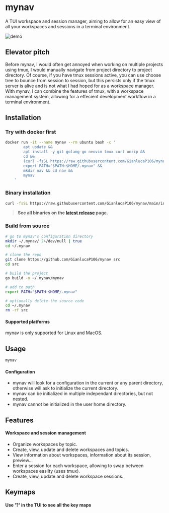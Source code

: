 # mynav

A TUI workspace and session manager, aiming to allow for an easy view of all your workspaces and sessions in a terminal environment.

![demo](https://github.com/user-attachments/assets/c2482080-6c1d-4fda-a3d5-e0ae6d8a916b)

## Elevator pitch

Before mynav, I would often get annoyed when working on multiple projects using tmux, I would manually navigate from project directory to project directory. Of course, if you have tmux sessions active, you can use choose tree to bounce from session to session, but this persists only if the tmux server is alive and is not what I had hoped for as a workspace manager. With mynav, I can combine the features of tmux, with a workspace management system, allowing for a effecient development workflow in a terminal environment.

## Installation

### Try with docker first

```bash
docker run -it --name mynav --rm ubuntu bash -c '
        apt update &&
        apt install -y git golang-go neovim tmux curl unzip &&
        cd &&
        (curl -fsSL https://raw.githubusercontent.com/GianlucaP106/mynav/main/install.bash | bash) &&
        export PATH="$PATH:$HOME/.mynav" &&
        mkdir nav && cd nav &&
        mynav
    '
```

### Binary installation

```bash
curl -fsSL https://raw.githubusercontent.com/GianlucaP106/mynav/main/install.bash | bash
```

> **See all binaries on the [latest release](https://github.com/GianlucaP106/mynav/releases/latest) page.**

### Build from source

```bash
# go to mynav's configuration directory
mkdir ~/.mynav/ 2>/dev/null | true
cd ~/.mynav

# clone the repo
git clone https://github.com/GianlucaP106/mynav src
cd src

# build the project
go build -o ~/.mynav/mynav

# add to path
export PATH="$PATH:$HOME/.mynav"

# optionally delete the source code
cd ~/.mynav
rm -rf src
```

#### Supported platforms

mynav is only supported for Linux and MacOS.

## Usage

```bash
mynav
```

#### Configuration

- mynav will look for a configuration in the current or any parent directory, otherwise will ask to initialize the current directory.
- mynav can be initialized in multiple independant directories, but not nested.
- mynav cannot be initialized in the user home directory.

## Features

#### Workspace and session management

- Organize workspaces by topic.
- Create, view, update and delete workspaces and topics.
- View information about workspaces, information about its session, preview...
- Enter a session for each workspace, allowing to swap between workspaces easilty (uses tmux).
- Create, view, update and delete workspace sessions.


## Keymaps

#### Use '?' in the TUI to see all the key maps
